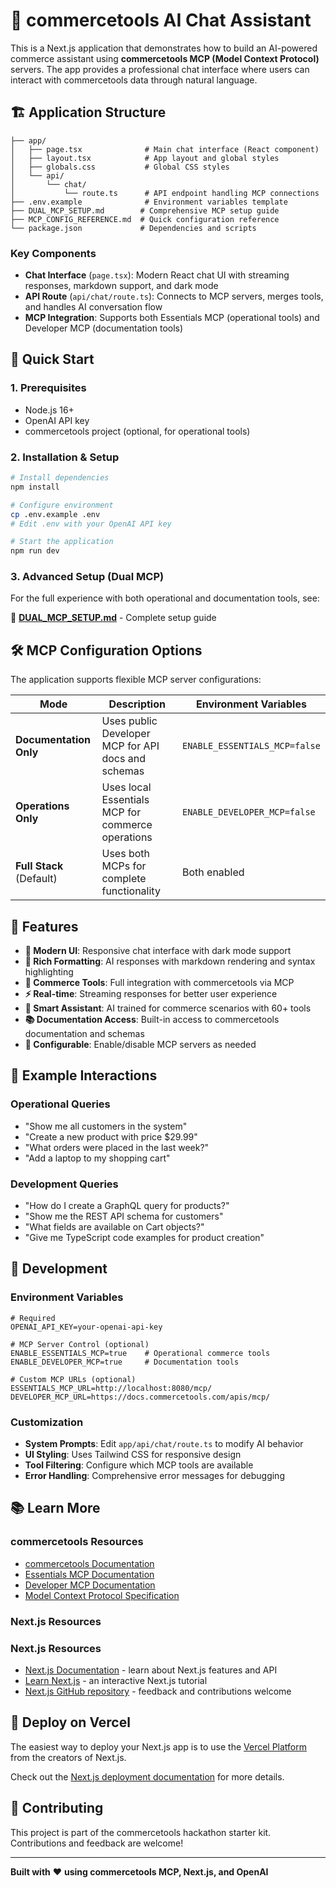 # 🤖 commercetools AI Chat Assistant

This is a Next.js application that demonstrates how to build an AI-powered commerce assistant using **commercetools MCP (Model Context Protocol)** servers. The app provides a professional chat interface where users can interact with commercetools data through natural language.

## 🏗️ Application Structure

```
├── app/
│   ├── page.tsx              # Main chat interface (React component)
│   ├── layout.tsx            # App layout and global styles
│   ├── globals.css           # Global CSS styles
│   └── api/
│       └── chat/
│           └── route.ts      # API endpoint handling MCP connections
├── .env.example              # Environment variables template
├── DUAL_MCP_SETUP.md        # Comprehensive MCP setup guide
├── MCP_CONFIG_REFERENCE.md  # Quick configuration reference
└── package.json             # Dependencies and scripts
```

### Key Components

- **Chat Interface** (`page.tsx`): Modern React chat UI with streaming responses, markdown support, and dark mode
- **API Route** (`api/chat/route.ts`): Connects to MCP servers, merges tools, and handles AI conversation flow
- **MCP Integration**: Supports both Essentials MCP (operational tools) and Developer MCP (documentation tools)

## 🚀 Quick Start

### 1. Prerequisites
- Node.js 16+ 
- OpenAI API key
- commercetools project (optional, for operational tools)

### 2. Installation & Setup

```bash
# Install dependencies
npm install

# Configure environment
cp .env.example .env
# Edit .env with your OpenAI API key

# Start the application
npm run dev
```

### 3. Advanced Setup (Dual MCP)

For the full experience with both operational and documentation tools, see:

📖 **[DUAL_MCP_SETUP.md](./DUAL_MCP_SETUP.md)** - Complete setup guide

## 🛠️ MCP Configuration Options

The application supports flexible MCP server configurations:

| Mode | Description | Environment Variables |
|------|-------------|----------------------|
| **Documentation Only** | Uses public Developer MCP for API docs and schemas | `ENABLE_ESSENTIALS_MCP=false` |
| **Operations Only** | Uses local Essentials MCP for commerce operations | `ENABLE_DEVELOPER_MCP=false` |
| **Full Stack** (Default) | Uses both MCPs for complete functionality | Both enabled |

## 🎯 Features

- **🎨 Modern UI**: Responsive chat interface with dark mode support
- **📝 Rich Formatting**: AI responses with markdown rendering and syntax highlighting  
- **🛒 Commerce Tools**: Full integration with commercetools via MCP
- **⚡ Real-time**: Streaming responses for better user experience
- **🎯 Smart Assistant**: AI trained for commerce scenarios with 60+ tools
- **📚 Documentation Access**: Built-in access to commercetools documentation and schemas
- **🔧 Configurable**: Enable/disable MCP servers as needed

## 💬 Example Interactions

### Operational Queries
- "Show me all customers in the system"
- "Create a new product with price $29.99"
- "What orders were placed in the last week?"
- "Add a laptop to my shopping cart"

### Development Queries  
- "How do I create a GraphQL query for products?"
- "Show me the REST API schema for customers"
- "What fields are available on Cart objects?"
- "Give me TypeScript code examples for product creation"

## 🔧 Development

### Environment Variables

```env
# Required
OPENAI_API_KEY=your-openai-api-key

# MCP Server Control (optional)
ENABLE_ESSENTIALS_MCP=true    # Operational commerce tools
ENABLE_DEVELOPER_MCP=true     # Documentation tools

# Custom MCP URLs (optional)
ESSENTIALS_MCP_URL=http://localhost:8080/mcp/
DEVELOPER_MCP_URL=https://docs.commercetools.com/apis/mcp/
```

### Customization

- **System Prompts**: Edit `app/api/chat/route.ts` to modify AI behavior
- **UI Styling**: Uses Tailwind CSS for responsive design
- **Tool Filtering**: Configure which MCP tools are available
- **Error Handling**: Comprehensive error messages for debugging

## 📚 Learn More

### commercetools Resources
- [commercetools Documentation](https://docs.commercetools.com/)
- [Essentials MCP Documentation](https://docs.commercetools.com/sdk/commerce-mcp/essentials-mcp)
- [Developer MCP Documentation](https://docs.commercetools.com/sdk/commerce-mcp/developer-mcp)
- [Model Context Protocol Specification](https://spec.modelcontextprotocol.io/)

### Next.js Resources

### Next.js Resources
- [Next.js Documentation](https://nextjs.org/docs) - learn about Next.js features and API
- [Learn Next.js](https://nextjs.org/learn) - an interactive Next.js tutorial
- [Next.js GitHub repository](https://github.com/vercel/next.js) - feedback and contributions welcome

## 🚀 Deploy on Vercel

The easiest way to deploy your Next.js app is to use the [Vercel Platform](https://vercel.com/new?utm_medium=default-template&filter=next.js&utm_source=create-next-app&utm_campaign=create-next-app-readme) from the creators of Next.js.

Check out the [Next.js deployment documentation](https://nextjs.org/docs/app/building-your-application/deploying) for more details.

## 🤝 Contributing

This project is part of the commercetools hackathon starter kit. Contributions and feedback are welcome!

---

**Built with** ❤️ **using commercetools MCP, Next.js, and OpenAI**

